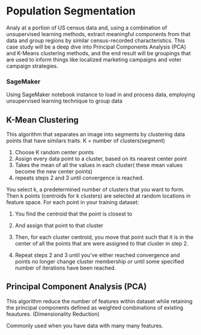 # Population Segmentation

Analy at a portion of US census data and, using a combination of unsupervised learning methods, extract meaningful components from that data and group regions by similar census-recorded characteristics. This case study will be a deep dive into Principal Components Analysis (PCA) and K-Means clustering methods, and the end result will be groupings that are used to inform things like localized marketing campaigns and voter campaign strategies. 

### SageMaker 

Using SageMaker notebook instance to load in and process data, employing unsupervised learning technique
to group data

## K-Mean Clustering

This algorithm that separates an image into segments by clustering data points that have similars traits.
K =  number of clusters(segment)

1. Choose K random center points
2. Assign every data point to a cluster, based on its nearest center point
3. Takes the mean of all the values in each cluster( these mean values become the new center points)
4. repeats steps 2 and 3 until convergence is reached.

You select k, a predetermined number of clusters that you want to form. Then k points (centroids for k clusters) are selected at random locations in feature space.
For each point in your training dataset:

1. You find the centroid that the point is closest to

2. And assign that point to that cluster

3. Then, for each cluster centroid, you move that point such that it is in the center of all the points that are were assigned to that cluster in step 2.

4. Repeat steps 2 and 3 until you’ve either reached convergence and points no longer change cluster membership _or_ until some specified number of iterations have been reached.

## Principal Component Analysis (PCA)

This algorithm reduce the number of features within dataset while retaining the principal components defined as weighted combinations of existing feautures. (Dimensionality Reduction)

Commonly used when you have data with many many features.
